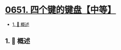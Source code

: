 # [0651. 四个键的键盘【中等】](https://github.com/tnotesjs/TNotes.leetcode/tree/main/notes/0651.%20%E5%9B%9B%E4%B8%AA%E9%94%AE%E7%9A%84%E9%94%AE%E7%9B%98%E3%80%90%E4%B8%AD%E7%AD%89%E3%80%91)

<!-- region:toc -->

- [1. 📝 概述](#1--概述)

<!-- endregion:toc -->

## 1. 📝 概述

